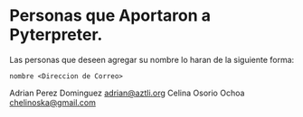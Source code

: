 # Personas que Aportaron a Pyterpreter.


Las personas que deseen agregar su nombre lo haran de la siguiente forma: 


```
nombre <Direccion de Correo>
```

Adrian Perez Dominguez <adrian@aztli.org>
Celina Osorio Ochoa <chelinoska@gmail.com>
